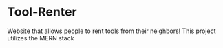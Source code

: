 # Tool-Renter
Website that allows people to rent tools from their neighbors!
This project utilizes the MERN stack
